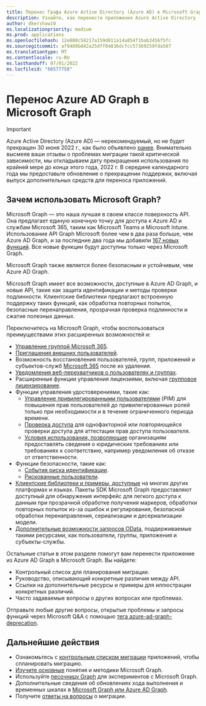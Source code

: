 ```yaml
---
title: Перенос Графа Azure Active Directory (Azure AD) в Microsoft Graph
description: Узнайте, как перенести приложения Azure Active Directory (Azure AD) Graph в Microsoft Graph перед Azure AD Graph.
author: dkershaw10
ms.localizationpriority: medium
ms.prod: applications
ms.openlocfilehash: 12e080c58217a159d011a14a854f1bab3456f5fc
ms.sourcegitcommit: af9489bd42a25dff04836dcfcc57369259fda587
ms.translationtype: MT
ms.contentlocale: ru-RU
ms.lasthandoff: 07/01/2022
ms.locfileid: "66577758"
---
```

# <a name="migrate-azure-ad-graph-apps-to-microsoft-graph"></a>Перенос Azure AD Graph в Microsoft Graph

> [!IMPORTANT]
> Azure Active Directory (Azure AD) — нерекомендуемый, но не будет прекращен 30 июня 2022 г., как было объявлено [ранее](https://techcommunity.microsoft.com/t5/azure-active-directory-identity/update-your-applications-to-use-microsoft-authentication-library/ba-p/1257363). Внимательно высмеяв ваши отзывы о проблемах миграции такой критической зависимости, мы откладываем дату прекращения использования по крайней мере до конца этого года, 2022 г. В середине календарного года мы предоставьте обновление о прекращении поддержки, включая выпуск дополнительных средств для переноса приложений.

## <a name="why-use-microsoft-graph"></a>Зачем использовать Microsoft Graph?

Microsoft Graph — это наша лучшая в своем классе поверхность API. Она предлагает единую конечную точку для доступа к Azure AD и службам Microsoft 365, таким как Microsoft Teams и Microsoft Intune. Использование API Graph Microsoft более чем в два раза больше, чем Azure AD Graph, и за последние два года мы добавили [167 новых функций](https://developer.microsoft.com/en-us/graph/changelog). Все новые функции будут доступны только через Microsoft Graph.

Microsoft Graph также является более безопасным и устойчивым, чем Azure AD Graph.

Microsoft Graph имеет все возможности, доступные в Azure AD Graph, и новые API, такие как защита идентификации и методы проверки подлинности. Клиентские библиотеки предлагают встроенную поддержку таких функций, как обработка повторных попыток, безопасные перенаправления, прозрачная проверка подлинности и сжатие полезных данных.

Переключитесь на Microsoft Graph, чтобы воспользоваться преимуществами этих расширенных возможностей и:

- [Управление группой Microsoft 365](/graph/office365-groups-concept-overview).
- [Приглашения внешних пользователей](/graph/api/resources/invitation).
- Возможность восстановления пользователей, групп, приложений и субъектов-служб [Microsoft 365](/graph/api/resources/directory) после их удаления.
- [Уведомления веб-перехватчиков о пользователях и группах](/graph/webhooks).
- Расширенные функции управления лицензиями, включая [групповое лицензирование](/graph/api/group-assignlicense).
- Функции управления удостоверениями, такие как:
  - [Управление привилегированными пользователями](/graph/api/resources/privilegedidentitymanagement-root) (PIM) для повышения прав пользователей до привилегированных ролей только при необходимости и в течение ограниченного периода времени.
  - [Проверка доступа](/graph/api/resources/accessreviewsv2-overview) для однофакторной или повторяющейся проверки доступа для аттестации прав доступа пользователя.
  - [Условия использования, позволяющие](/graph/api/resources/agreement) организациям предоставлять сведения о юридических требованиях или требованиях к соответствию, например уведомления об отказе от ответственности.
- Функции безопасности, такие как:
  - [События риска идентификации](/graph/api/resources/riskdetection).
  - [Рискованные пользователи](/graph/api/resources/riskyuser).
- [Клиентские библиотеки и примеры, доступные](/graph/) на многих других платформах и языках. Пакеты SDK Microsoft Graph предоставляют доступный для обнаружения интерфейс для легкого доступа к данным при прозрачной обработке получения маркеров, обработки повторных попыток из-за ошибок и регулирования, безопасной обработки перенаправления, сериализации и десериализации модели.
- [Дополнительные возможности запросов OData,](/graph/query-parameters) поддерживаемые такими ресурсами, как пользователи, группы, приложения и субъекты-службы.

Остальные статьи в этом разделе помогут вам перенести приложение из Azure AD Graph в Microsoft Graph. Вы найдете:

- Контрольный список для планирования миграции.
- Руководство, описывающий конкретные различия между API.
- Ссылки на дополнительные ресурсы и примеры для иллюстрации конкретных различий.
- Часто задаваемые вопросы о других вопросах или проблемах.

Отправьте любые другие вопросы, открытые проблемы и запросы функций через Microsoft Q&A с помощью [тега azure-ad-graph-deprecation](/answers/topics/azure-ad-graph-deprecation.html).

## <a name="next-steps"></a>Дальнейшие действия

- Ознакомьтесь с [контрольным списком миграции](migrate-azure-ad-graph-planning-checklist.md) приложений, чтобы спланировать миграцию.
- [Изучите основные](/graph/overview) понятия и методики Microsoft Graph.
- Используйте [песочницу Graph](https://aka.ms/ge) для экспериментов с Microsoft Graph.
- Дополнительные сведения об обновлениях хода выполнения и временных шкалах в [Microsoft Graph или Azure AD Graph](https://developer.microsoft.com/graph/blogs/microsoft-graph-or-azure-ad-graph/).
- Получите [ответы на вопросы](/graph/migrate-azure-ad-graph-faq) о миграции.